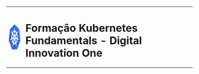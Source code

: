 <table>
  <tr>
    <td><img align="left" alt="kubernetes" height="70" width="80" src="https://raw.githubusercontent.com/devicons/devicon/master/icons/kubernetes/kubernetes-original.svg"></td>
    <td><h1>Formação Kubernetes Fundamentals - Digital Innovation One</h1></td>
  </tr>
</table>
